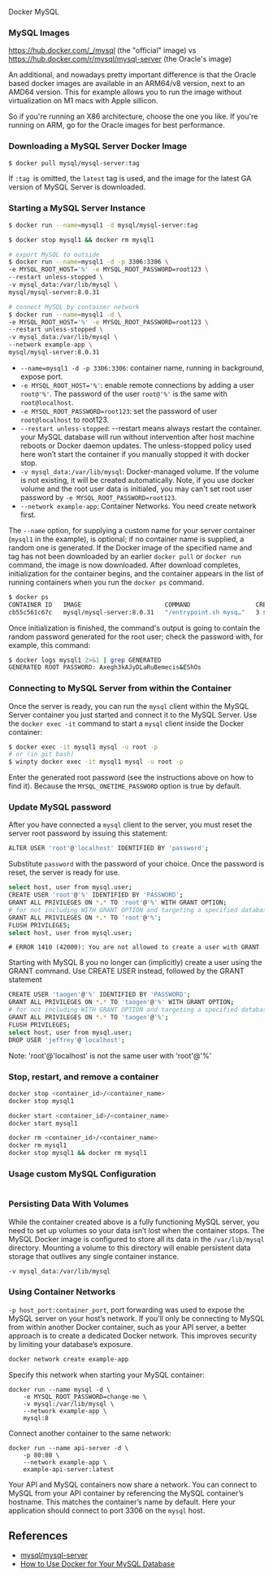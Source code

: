 Docker MySQL

### MySQL Images

https://hub.docker.com/_/mysql (the "official" image) vs https://hub.docker.com/r/mysql/mysql-server (the Oracle's image)

An additional, and nowadays pretty important difference is that the Oracle based docker images are available in an ARM64/v8 version, next to an AMD64 version. This for example allows you to run the image without virtualization on M1 macs with Apple sillicon.

So if you're running an X86 architecture, choose the one you like. If you're running on ARM, go for the Oracle images for best performance.

### Downloading a MySQL Server Docker Image

```sh
$ docker pull mysql/mysql-server:tag
```

If `:tag `is omitted, the `latest` tag is used, and the image for the latest GA version of MySQL Server is downloaded.

### Starting a MySQL Server Instance

```sh
$ docker run --name=mysql1 -d mysql/mysql-server:tag
```

```sh
$ docker stop mysql1 && docker rm mysql1

# export MySQL to outside
$ docker run --name=mysql1 -d -p 3306:3306 \
-e MYSQL_ROOT_HOST='%' -e MYSQL_ROOT_PASSWORD=root123 \
--restart unless-stopped \
-v mysql_data:/var/lib/mysql \
mysql/mysql-server:8.0.31

# connect MySQL by container network
$ docker run --name=mysql1 -d \
-e MYSQL_ROOT_HOST='%' -e MYSQL_ROOT_PASSWORD=root123 \
--restart unless-stopped \
-v mysql_data:/var/lib/mysql \
--network example-app \
mysql/mysql-server:8.0.31
```

- `--name=mysql1 -d -p 3306:3306`: container name, running in background, expose port. 
- `-e MYSQL_ROOT_HOST='%'`: enable remote connections by adding a user `root@'%'`. The password of the user `root@'%'` is the same with `root@localhost`.
- `-e MYSQL_ROOT_PASSWORD=root123`: set the password of user `root@localhost` to root123. 
- `--restart unless-stopped`: --restart means always restart the container. your MySQL database will run without intervention after host machine reboots or Docker daemon updates. The unless-stopped policy used here won’t start the container if you manually stopped it with docker stop.
- `-v mysql_data:/var/lib/mysql`: Docker-managed volume. If the volume is not existing, it will be created automatically. Note, if you use docker volume and the root user data is initialed, you may can't set root user password by `-e MYSQL_ROOT_PASSWORD=root123`.
- `--network example-app`: Container Networks. You need create network first.

The `--name` option, for supplying a custom name for your server container (`mysql1` in the example), is optional; if no container name is supplied, a random one is generated. If the Docker image of the specified name and tag has not been downloaded by an earlier `docker pull` or `docker run` command, the image is now downloaded. After download completes, initialization for the container begins, and the container appears in the list of running containers when you run the `docker ps` command.

```sh
$ docker ps
CONTAINER ID   IMAGE                       COMMAND                  CREATED         STATUS                            PORTS                       NAMES
cb55c561c67c   mysql/mysql-server:8.0.31   "/entrypoint.sh mysq…"   3 seconds ago   Up 2 seconds (health: starting)   3306/tcp, 33060-33061/tcp   mysql1
```

Once initialization is finished, the command's output is going to contain the random password generated for the root user; check the password with, for example, this command:

```sh
$ docker logs mysql1 2>&1 | grep GENERATED
GENERATED ROOT PASSWORD: Axegh3kAJyDLaRuBemecis&EShOs
```

### Connecting to MySQL Server from within the Container

Once the server is ready, you can run the `mysql` client within the MySQL Server container you just started and connect it to the MySQL Server. Use the `docker exec -it` command to start a `mysql` client inside the Docker container:

```sh
$ docker exec -it mysql1 mysql -u root -p
# or (in git bash)
$ winpty docker exec -it mysql1 mysql -u root -p
```

Enter the generated root password (see the instructions above on how to find it). Because the `MYSQL_ONETIME_PASSWORD` option is true by default.

### Update MySQL password

After you have connected a `mysql` client to the server, you must reset the server root password by issuing this statement:

```sh
ALTER USER 'root'@'localhost' IDENTIFIED BY 'password';
```

Substitute `password` with the password of your choice. Once the password is reset, the server is ready for use.

```sh
select host, user from mysql.user;
CREATE USER 'root'@'%' IDENTIFIED BY 'PASSWORD';
GRANT ALL PRIVILEGES ON *.* TO 'root'@'%' WITH GRANT OPTION;
# for not including WITH GRANT OPTION and targeting a specified database instead of all (*).
GRANT ALL PRIVILEGES ON *.* TO 'root'@'%';
FLUSH PRIVILEGES;
select host, user from mysql.user;
```

`# ERROR 1410 (42000): You are not allowed to create a user with GRANT`

Starting with MySQL 8 you no longer can (implicitly) create a user using the GRANT command. Use CREATE USER instead, followed by the GRANT statement

```sh
CREATE USER 'taogen'@'%' IDENTIFIED BY 'PASSWORD';
GRANT ALL PRIVILEGES ON *.* TO 'taogen'@'%' WITH GRANT OPTION;
# for not including WITH GRANT OPTION and targeting a specified database instead of all (*).
GRANT ALL PRIVILEGES ON *.* TO 'taogen'@'%';
FLUSH PRIVILEGES;
select host, user from mysql.user;
DROP USER 'jeffrey'@'localhost';
```

Note: 'root'@'localhost' is not the same user with 'root'@'%' 

### Stop, restart, and remove a container

```sh
docker stop <container_id>/<container_name>
docker stop mysql1

docker start <container_id>/<container_name>
docker start mysql1

docker rm <container_id>/<container_name>
docker rm mysql1
docker stop mysql1 && docker rm mysql1
```

### Usage custom MySQL Configuration

```sh
```

### Persisting Data With Volumes

While the container created above is a fully functioning MySQL server, you need to set up volumes so your data isn’t lost when the container stops. The MySQL Docker image is configured to store all its data in the `/var/lib/mysql` directory. Mounting a volume to this directory will enable persistent data storage that outlives any single container instance.

```sh
-v mysql_data:/var/lib/mysql
```

### Using Container Networks

`-p host_port:container_port`, port forwarding was used to expose the MySQL server on your host’s network. If you’ll only be connecting to MySQL from within another Docker container, such as your API server, a better approach is to create a dedicated Docker network. This improves security by limiting your database’s exposure.

```sh
docker network create example-app
```

Specify this network when starting your MySQL container:

```
docker run --name mysql -d \
    -e MYSQL_ROOT_PASSWORD=change-me \
    -v mysql:/var/lib/mysql \
    --network example-app \
    mysql:8
```

Connect another container to the same network:

```
docker run --name api-server -d \
    -p 80:80 \
    --network example-app \
    example-api-server:latest
```

Your API and MySQL containers now share a network. You can connect to MySQL from your API container by referencing the MySQL container’s hostname. This matches the container’s name by default. Here your application should connect to port 3306 on the `mysql` host.

## References

- [mysql/mysql-server](https://hub.docker.com/r/mysql/mysql-server)
- [How to Use Docker for Your MySQL Database](https://earthly.dev/blog/docker-mysql/)